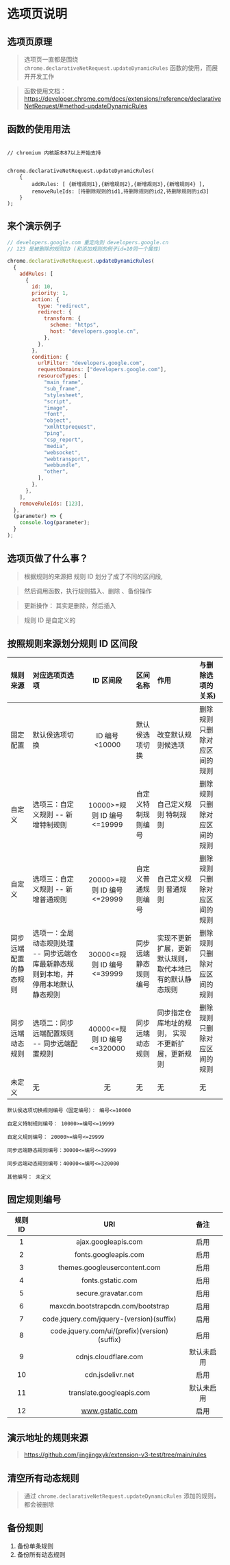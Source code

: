 # 选项页说明

## 选项页原理

> 选项页一直都是围绕 `chrome.declarativeNetRequest.updateDynamicRules` 函数的使用，而展开开发工作

> 函数使用文档： https://developer.chrome.com/docs/extensions/reference/declarativeNetRequest/#method-updateDynamicRules

## 函数的使用用法

```text

// chromium 内核版本87以上开始支持


chrome.declarativeNetRequest.updateDynamicRules(
    {
        addRules: [ {新增规则1},{新增规则2},{新增规则3},{新增规则4} ],
        removeRuleIds: [待删除规则的id1,待删除规则的id2,待删除规则的id3]
    }
);

```

## 来个演示例子

```javascript
// developers.google.com 重定向到 developers.google.cn
// 123 是被删除的规则ID (和添加规则的例子id=10同一个属性)

chrome.declarativeNetRequest.updateDynamicRules(
  {
    addRules: [
      {
        id: 10,
        priority: 1,
        action: {
          type: "redirect",
          redirect: {
            transform: {
              scheme: "https",
              host: "developers.google.cn",
            },
          },
        },
        condition: {
          urlFilter: "developers.google.com",
          requestDomains: ["developers.google.com"],
          resourceTypes: [
            "main_frame",
            "sub_frame",
            "stylesheet",
            "script",
            "image",
            "font",
            "object",
            "xmlhttprequest",
            "ping",
            "csp_report",
            "media",
            "websocket",
            "webtransport",
            "webbundle",
            "other",
          ],
        },
      },
    ],
    removeRuleIds: [123],
  },
  (parameter) => {
    console.log(parameter);
  }
);
```

## 选项页做了什么事？

> 根据规则的来源把 规则 ID 划分了成了不同的区间段,

> 然后调用函数，执行规则插入、删除 、备份操作

> 更新操作： 其实是删除，然后插入

> 规则 ID 是自定义的

## 按照规则来源划分规则 ID 区间段

| 规则来源               | 对应选项页选项                                                                     |          ID 区间段          | 区间名称             | 作用                                                     | 与删除选项的关系)            |
| :--------------------- | :--------------------------------------------------------------------------------- | :-------------------------: | :------------------- | :------------------------------------------------------- | :--------------------------- |
| 固定配置               | 默认侯选项切换                                                                     |        ID 编号<10000        | 默认侯选项切换       | 改变默认规则候选项                                       | 删除规则只删除对应区间的规则 |
| 自定义                 | 选项三：自定义规则 -- 新增特制规则                                                 | 10000>=规则 ID 编号<=19999  | 自定义特制规则编号   | 自己定义规则 特制规则                                    | 删除规则只删除对应区间的规则 |
| 自定义                 | 选项三：自定义规则 -- 新增普通规则                                                 | 20000>=规则 ID 编号<=29999  | 自定义普通规则编号   | 自己定义规则 普通规则                                    | 删除规则只删除对应区间的规则 |
| 同步远端配置的静态规则 | 选项一：全局动态规则处理 -- 同步远端仓库最新静态规则到本地，并停用本地默认静态规则 | 30000<=规则 ID 编号<=39999  | 同步远端静态规则编号 | 实现不更新扩展，更新默认规则，取代本地已有的默认静态规则 | 删除规则只删除对应区间的规则 |
| 同步远端动态规则       | 选项二：同步远端配置规则 -- 同步远端配置规则                                       | 40000<=规则 ID 编号<=320000 | 同步远端动态规则     | 同步指定仓库地址的规则， 实现不更新扩展，更新规则        | 删除规则只删除对应区间的规则 |
| 未定义                 | 无                                                                                 |             无              | 无                   | 无                                                       | 无                           |

```text
默认侯选项切换规则编号（固定编号）： 编号<=10000

自定义特制规则编号： 10000>=编号<=19999

自定义规则编号： 20000>=编号<=29999

同步远端静态规则编号：30000<=编号<=39999

同步远端动态规则编号：40000<=编号<=320000

其他编号： 未定义

```

## 固定规则编号

| 规则 ID |                     URI                      |    备注    |
| :-----: | :------------------------------------------: | :--------: |
|    1    |             ajax.googleapis.com              |    启用    |
|    2    |             fonts.googleapis.com             |    启用    |
|    3    |         themes.googleusercontent.com         |    启用    |
|    4    |              fonts.gstatic.com               |    启用    |
|    5    |             secure.gravatar.com              |    启用    |
|    6    |      maxcdn.bootstrapcdn.com/bootstrap       |    启用    |
|    7    |   code.jquery.com/jquery-(version)(suffix)   |    启用    |
|    8    | code.jquery.com/ui/(prefix)(version)(suffix) |    启用    |
|    9    |             cdnjs.cloudflare.com             | 默认未启用 |
|   10    |               cdn.jsdelivr.net               |    启用    |
|   11    |           translate.googleapis.com           | 默认未启用 |
|   12    |               www.gstatic.com                |    启用    |

## 演示地址的规则来源

> https://github.com/jingjingxyk/extension-v3-test/tree/main/rules

## 清空所有动态规则

> 通过 `chrome.declarativeNetRequest.updateDynamicRules` 添加的规则，都会被删除

## 备份规则

1. 备份单条规则
2. 备份所有动态规则

